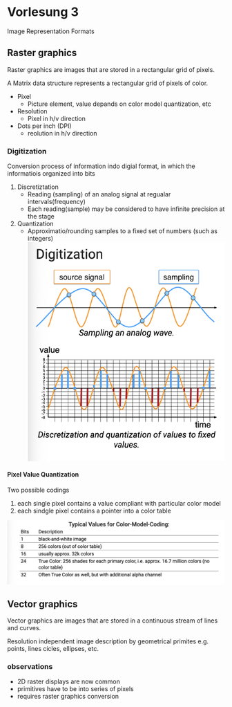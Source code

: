 # Vorlesung 3

Image Representation Formats
## Raster graphics
Raster graphics are images that are stored in a rectangular grid of pixels.

A Matrix data structure represents a rectangular grid of pixels of color.
- Pixel 
  - Picture element, value depands on color model quantization, etc
- Resolution
  - Pixel in h/v direction
- Dots per inch (DPI)
  - reolution in h/v direction


### Digitization
Conversion process of information indo digial format, in which the informatiois organized into bits

1. Discretiztation 
   - Reading (sampling) of an analog signal at regualar intervals(frequency)
   - Each reading(sample) may be considered to have infinite precision at the stage
2. Quantization
   - Approximatio/rounding samples to a fixed set of numbers (such as integers)
![](digitization.png)

#### Pixel Value Quantization
Two possible codings
 1. each single pixel contains a value compliant with particular color model
 2. each sindgle pixel contains a pointer into a color table

![](color-model-coding.png)

## Vector graphics
Vector graphics are images that are stored in a continuous stream of lines and curves.

Resolution independent image description by geometrical primites e.g. points, lines cicles, ellipses, etc.

### observations
- 2D raster displays are now common
- primitives have to be into series of pixels
- requires raster graphics conversion

